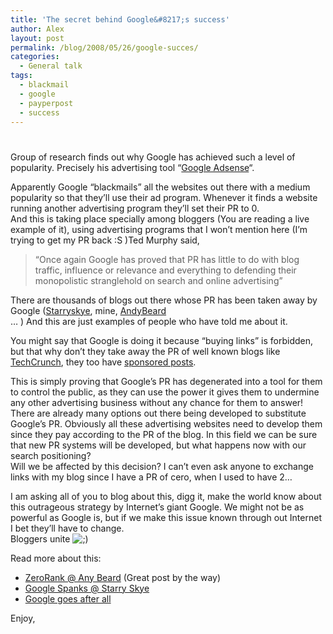 ```yaml
---
title: 'The secret behind Google&#8217;s success'
author: Alex
layout: post
permalink: /blog/2008/05/26/google-succes/
categories:
  - General talk
tags:
  - blackmail
  - google
  - payperpost
  - success
---
```

# 

Group of research finds out why Google has achieved such a level of popularity. Precisely his advertising tool “[Google Adsense][1]“.

 [1]: https://www.google.com/adsense/

Apparently Google “blackmails” all the websites out there with a medium popularity so that they’ll use their ad program. Whenever it finds a website running another advertising program they’ll set their PR to 0.  
And this is taking place specially among bloggers (You are reading a live example of it), using advertising programs that I won’t mention here (I’m trying to get my PR back :S )Ted Murphy said,

> “Once again Google has proved that PR has little to do with blog traffic, influence or relevance and everything to defending their monopolistic stranglehold on search and online advertising”

There are thousands of blogs out there whose PR has been taken away by Google ([Starryskye][2], mine, [AndyBeard  
][3]… ) And this are just examples of people who have told me about it.

 [2]: http://www.starryskye.org/blog/?p=614
 [3]: http://andybeard.eu/2007/11/zerorank-more-pagerank-carnage-round-5.html

You might say that Google is doing it because “buying links” is forbidden, but that why don’t they take away the PR of well known blogs like [TechCrunch][4], they too have [sponsored posts][5].

 [4]: http://www.techcrunch.com
 [5]: http://www.techcrunch.com/2007/11/09/techcrunch-sponsors-4/

This is simply proving that Google’s PR has degenerated into a tool for them to control the public, as they can use the power it gives them to undermine any other advertising business without any chance for them to answer!  
There are already many options out there being developed to substitute Google’s PR. Obviously all these advertising websites need to develop them since they pay according to the PR of the blog. In this field we can be sure that new PR systems will be developed, but what happens now with our search positioning?  
Will we be affected by this decision? I can’t even ask anyone to exchange links with my blog since I have a PR of cero, when I used to have 2…

I am asking all of you to blog about this, digg it, make the world know about this outrageous strategy by Internet’s giant Google. We might not be as powerful as Google is, but if we make this issue known through out Internet I bet they’ll have to change.  
Bloggers unite ![;)][6] 

 [6]: http://urbanoalvarez.es/blog/wp-includes/images/smilies/icon_wink.gif

Read more about this:

*   [ZeroRank @ Any Beard][3] (Great post by the way)
*   [Google Spanks @ Starry Skye][2]
*   [Google goes after all][7]

 [7]: http://community.izea.com/blog/2007/11/google-goes-aft.html

Enjoy,